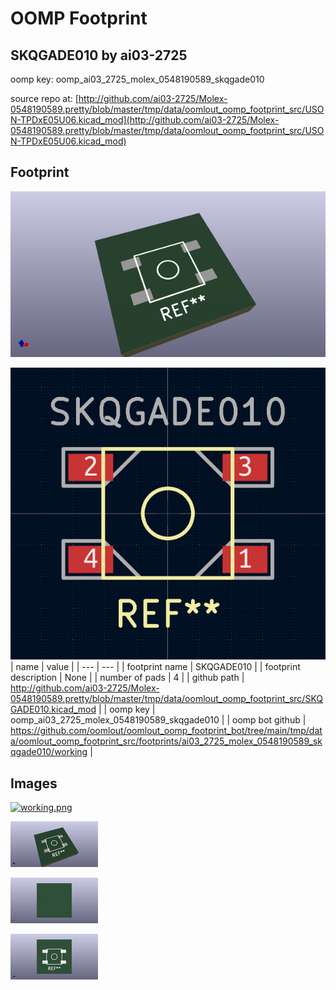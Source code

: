 # OOMP Footprint  
## SKQGADE010  by ai03-2725  
  
oomp key: oomp_ai03_2725_molex_0548190589_skqgade010  
  
source repo at: [http://github.com/ai03-2725/Molex-0548190589.pretty/blob/master/tmp/data/oomlout_oomp_footprint_src/USON-TPDxE05U06.kicad_mod](http://github.com/ai03-2725/Molex-0548190589.pretty/blob/master/tmp/data/oomlout_oomp_footprint_src/USON-TPDxE05U06.kicad_mod)  
## Footprint  
  
[![working_kicad_pcb_3d.png](working_kicad_pcb_3d_600.png)](working_kicad_pcb_3d.png)  
  
[![working.png](working_600.png)](working.png)  
| name | value | 
| --- | --- | 
| footprint name | SKQGADE010 | 
| footprint description | None | 
| number of pads | 4 | 
| github path | http://github.com/ai03-2725/Molex-0548190589.pretty/blob/master/tmp/data/oomlout_oomp_footprint_src/SKQGADE010.kicad_mod | 
| oomp key | oomp_ai03_2725_molex_0548190589_skqgade010 | 
| oomp bot github | https://github.com/oomlout/oomlout_oomp_footprint_bot/tree/main/tmp/data/oomlout_oomp_footprint_src/footprints/ai03_2725_molex_0548190589_skqgade010/working | 
## Images  
  
[![working.png](working_140.png)](working.png)  
  
[![working_kicad_pcb_3d.png](working_kicad_pcb_3d_140.png)](working_kicad_pcb_3d.png)  
  
[![working_kicad_pcb_3d_back.png](working_kicad_pcb_3d_back_140.png)](working_kicad_pcb_3d_back.png)  
  
[![working_kicad_pcb_3d_front.png](working_kicad_pcb_3d_front_140.png)](working_kicad_pcb_3d_front.png)  

